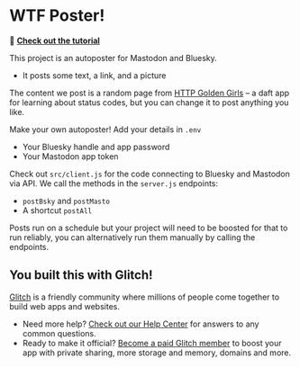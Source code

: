 # WTF Poster!

🎏 **[Check out the tutorial](https://dev.to/glitch/autopost-to-bluesky-and-mastodon-by-api-500d)**

This project is an autoposter for Mastodon and Bluesky.

* It posts some text, a link, and a picture

The content we post is a random page from <a href="https://www.goldengirls.codes" target="_blank">HTTP Golden Girls</a> – a daft app for learning about status codes, but you can change it to post anything you like.

Make your own autoposter! Add your details in `.env`

* Your Bluesky handle and app password
* Your Mastodon app token

Check out `src/client.js` for the code connecting to Bluesky and Mastodon via API. We call the methods in the `server.js` endpoints:

* `postBsky` and `postMasto`
* A shortcut `postAll`

Posts run on a schedule but your project will need to be boosted for that to run reliably, you can alternatively run them manually by calling the endpoints.

## You built this with Glitch!

[Glitch](https://glitch.com) is a friendly community where millions of people come together to build web apps and websites.

- Need more help? [Check out our Help Center](https://help.glitch.com/) for answers to any common questions.
- Ready to make it official? [Become a paid Glitch member](https://glitch.com/pricing) to boost your app with private sharing, more storage and memory, domains and more.
